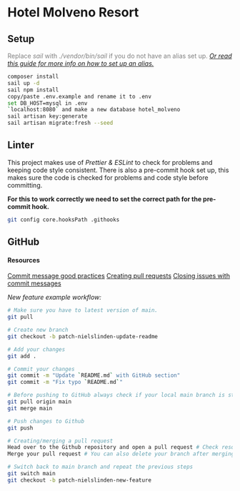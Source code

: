 # Hotel Molveno Resort

## Setup

<span style="color:grey">Replace <em>sail</em> with <em>./vendor/bin/sail</em> if you do not have an alias set up.</span> _[Or read this guide for more info on how to set up an alias.](https://linuxize.com/post/how-to-create-bash-aliases/ "I highly recommend setting up an alias")_

```bash
composer install
sail up -d
sail npm install
copy/paste .env.example and rename it to .env
set DB_HOST=mysql in .env
`localhost:8080` and make a new database hotel_molveno
sail artisan key:generate
sail artisan migrate:fresh --seed
```

## Linter

This project makes use of <em>Prettier & ESLint</em> to check for problems and keeping code style consistent. There is also a pre-commit hook set up, this makes sure the code is checked for problems and code style before committing.

**For this to work correctly we need to set the correct path for the pre-commit hook.**

```bash
git config core.hooksPath .githooks
```

## GitHub

#### Resources

[Commit message good practices](https://github.com/RomuloOliveira/commit-messages-guide#good-practices)
[Creating pull requests](https://scotch.io/tutorials/creating-your-first-pull-request-in-github#toc-creating-the-pull-request)
[Closing issues with commit messages](https://github.com/gitbucket/gitbucket/wiki/How-to-Close-Reference-issues-and-pull-request)

_New feature example workflow:_

```bash
# Make sure you have to latest version of main.
git pull

# Create new branch
git checkout -b patch-nielslinden-update-readme

# Add your changes
git add .

# Commit your changes
git commit -m "Update `README.md` with GitHub section"
git commit -m "Fix typo `README.md`"

# Before pushing to GitHub always check if your local main branch is still the latest version.
git pull origin main
git merge main

# Push changes to Github
git push

# Creating/merging a pull request
Head over to the Github repository and open a pull request # Check resources; Creating pull requests.
Merge your pull request # You can also delete your branch after merging your pull request

# Switch back to main branch and repeat the previous steps
git switch main
git checkout -b patch-nielslinden-new-feature
```
